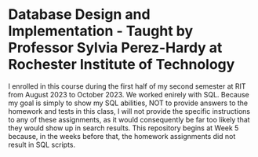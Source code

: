 # Database Design and Implementation - Taught by Professor Sylvia Perez-Hardy at Rochester Institute of Technology

I enrolled in this course during the first half of my second semester at RIT from August 2023 to October 2023. We worked enirely with SQL. Because my goal is simply to show my SQL abilities, NOT to provide answers to the homework and tests in this class, I will not provide the specific instructions to any of these assignments, as it would consequently be far too likely that they would show up in search results. This repository begins at Week 5 because, in the weeks before that, the homework assignments did not result in SQL scripts.

